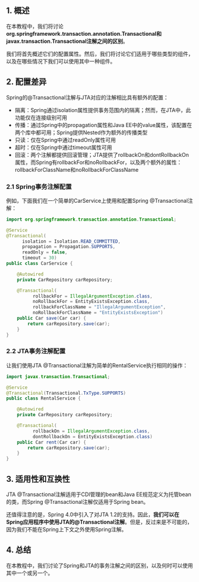 ## 1. 概述

在本教程中，我们将讨论**org.springframework.transaction.annotation.Transactional和javax.transaction.Transactional注解之间的区别**。

我们将首先概述它们的配置属性。然后，我们将讨论它们适用于哪些类型的组件，以及在哪些情况下我们可以使用其中一种组件。

## 2. 配置差异

Spring的@Transactional注解与JTA对应的注解相比具有额外的配置：

-   隔离：Spring通过isolation属性提供事务范围内的隔离；然而，在JTA中，此功能仅在连接级别可用
-   传播：通过Spring中的propagation属性和Java EE中的value属性，该配置在两个库中都可用；Spring提供Nested作为额外的传播类型
-   只读：仅在Spring中通过readOnly属性可用
-   超时：仅在Spring中通过timeout属性可用
-   回滚：两个注解都提供回滚管理；JTA提供了rollbackOn和dontRollbackOn属性，而Spring有rollbackFor和noRollbackFor，以及两个额外的属性：rollbackForClassName和noRollbackForClassName

### 2.1 Spring事务注解配置

例如，下面我们在一个简单的CarService上使用和配置Spring @Transactional注解：

```java
import org.springframework.transaction.annotation.Transactional;

@Service
@Transactional(
      isolation = Isolation.READ_COMMITTED,
      propagation = Propagation.SUPPORTS,
      readOnly = false,
      timeout = 30)
public class CarService {

    @Autowired
    private CarRepository carRepository;

    @Transactional(
          rollbackFor = IllegalArgumentException.class,
          noRollbackFor = EntityExistsException.class,
          rollbackForClassName = "IllegalArgumentException",
          noRollbackForClassName = "EntityExistsException")
    public Car save(Car car) {
        return carRepository.save(car);
    }
}
```

### 2.2 JTA事务注解配置

让我们使用JTA @Transactional注解为简单的RentalService执行相同的操作：

```java
import javax.transaction.Transactional;

@Service
@Transactional(Transactional.TxType.SUPPORTS)
public class RentalService {

    @Autowired
    private CarRepository carRepository;

    @Transactional(
          rollbackOn = IllegalArgumentException.class,
          dontRollbackOn = EntityExistsException.class)
    public Car rent(Car car) {
        return carRepository.save(car);
    }
}
```

## 3. 适用性和互换性

JTA @Transactional注解适用于CDI管理的bean和Java EE规范定义为托管bean的类，而Spring @Transactional注解仅适用于Spring bean。

还值得注意的是，Spring 4.0中引入了对JTA 1.2的支持。因此，**我们可以在Spring应用程序中使用JTA的@Transactional注解**。但是，反过来是不可能的，因为我们不能在Spring上下文之外使用Spring注解。

## 4. 总结

在本教程中，我们讨论了Spring和JTA的事务注解之间的区别，以及何时可以使用其中一个或另一个。